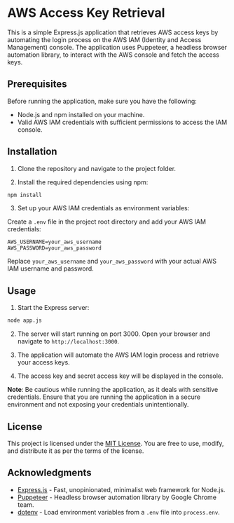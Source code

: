 # AWS Access Key Retrieval

This is a simple Express.js application that retrieves AWS access keys by automating the login process on the AWS IAM (Identity and Access Management) console. The application uses Puppeteer, a headless browser automation library, to interact with the AWS console and fetch the access keys.

## Prerequisites

Before running the application, make sure you have the following:

- Node.js and npm installed on your machine.
- Valid AWS IAM credentials with sufficient permissions to access the IAM console.

## Installation

1. Clone the repository and navigate to the project folder.

2. Install the required dependencies using npm:

```bash
npm install
```

3. Set up your AWS IAM credentials as environment variables:

Create a `.env` file in the project root directory and add your AWS IAM credentials:

```plaintext
AWS_USERNAME=your_aws_username
AWS_PASSWORD=your_aws_password
```

Replace `your_aws_username` and `your_aws_password` with your actual AWS IAM username and password.

## Usage

1. Start the Express server:

```bash
node app.js
```

2. The server will start running on port 3000. Open your browser and navigate to `http://localhost:3000`.

3. The application will automate the AWS IAM login process and retrieve your access keys.

4. The access key and secret access key will be displayed in the console.

**Note**: Be cautious while running the application, as it deals with sensitive credentials. Ensure that you are running the application in a secure environment and not exposing your credentials unintentionally.

## License

This project is licensed under the [MIT License](LICENSE). You are free to use, modify, and distribute it as per the terms of the license.

## Acknowledgments

- [Express.js](https://expressjs.com/) - Fast, unopinionated, minimalist web framework for Node.js.
- [Puppeteer](https://pptr.dev/) - Headless browser automation library by Google Chrome team.
- [dotenv](https://www.npmjs.com/package/dotenv) - Load environment variables from a `.env` file into `process.env`.
